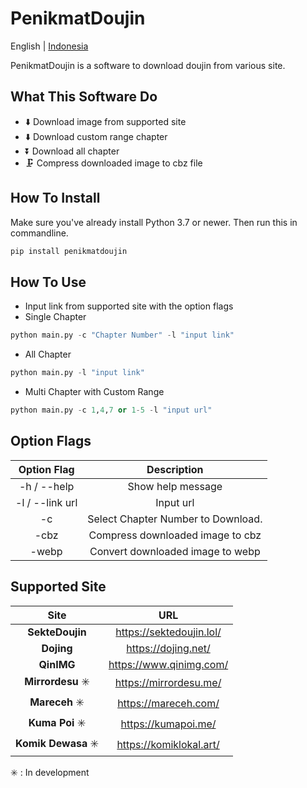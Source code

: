 # PenikmatDoujin

English | [Indonesia](README.ID.MD)

PenikmatDoujin is a software to download doujin from various site.

## What This Software Do

- ⬇️ Download image from supported site
- ⬇️ Download custom range chapter
- ⏬ Download all chapter
- 🗜️ Compress downloaded image to cbz file

## How To Install

Make sure you've already install Python 3.7 or newer.
Then run this in commandline.

```python
pip install penikmatdoujin
```

## How To Use

- Input link from supported site with the option flags
- Single Chapter

```python
python main.py -c "Chapter Number" -l "input link"
```

- All Chapter

```python
python main.py -l "input link"
```

- Multi Chapter with Custom Range

```python
python main.py -c 1,4,7 or 1-5 -l "input url"
```

## Option Flags

| Option Flag | Description |
| :-: | :-: |
| -h / --help | Show help message |
| -l / --link url | Input url |
| -c | Select Chapter Number to Download. |
| -cbz | Compress downloaded image to cbz |
| -webp | Convert downloaded image to webp |

## Supported Site

| Site | URL |
| :-: | :-: |
| **SekteDoujin** | <https://sektedoujin.lol/>|
| **Dojing** | <https://dojing.net/> |
| **QinIMG** | <https://www.qinimg.com/> |
| **Mirrordesu** ✳️ | <https://mirrordesu.me/> |
| **Mareceh** ✳️ | <https://mareceh.com/> |
| **Kuma Poi** ✳️ | <https://kumapoi.me/> |
| **Komik Dewasa** ✳️ | <https://komiklokal.art/> |

✳️ : In development
